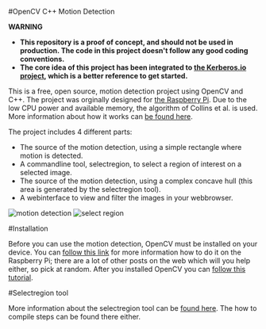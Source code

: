 #OpenCV C++ Motion Detection

**WARNING**

* **This repository is a proof of concept, and should not be used in production. The code in this project doesn't follow any good coding conventions.**
* **The core idea of this project has been integrated to [the Kerberos.io project](https://www.kerberos.io), which is a better reference to get started.**

This is a free, open source, motion detection project using OpenCV and C++. The project was orginally designed for [the Raspberry Pi](http://www.raspberrypi.org/). Due to the low CPU power and available memory, the algorithm of Collins et al. is used. More information about how it works can [be found here](http://blog.cedric.ws/opencv-simple-motion-detection).

The project includes 4 different parts:

* The source of the motion detection, using a simple rectangle where motion is detected.
* A commandline tool, selectregion, to select a region of interest on a selected image.
* The source of the motion detection, using a complex concave hull (this area is generated by the selectregion tool).
* A webinterface to view and filter the images in your webbrowser.

![motion detection](http://blog.cedric.ws/uploads/post/EYp61d1amMh9ZpXRkdmiRS64rdTaxx8pD6G9NdV4.png)
![select region](http://blog.cedric.ws/uploads/post/VAWTlWG8vwsRTP4LFqHgGpU8slTDWHalww7OzXlh.png)

#Installation 

Before you can use the motion detection, OpenCV must be installed on your device. You can [follow this link](http://blog.cedric.ws/install-opencv-on-raspberry-pi) for more information how to do it on the Raspberry Pi; there are a lot of other posts on the web which will you help either, so pick at random. After you installed OpenCV you can [follow this tutorial](http://blog.cedric.ws/raspberry-pi-opencv-create-a-security-system-web-interface).

#Selectregion tool

More information about the selectregion tool can be [found here](http://blog.cedric.ws/opencv-simple-motion-detection-concave-hull-optimization). The how to compile steps can be found there either.
